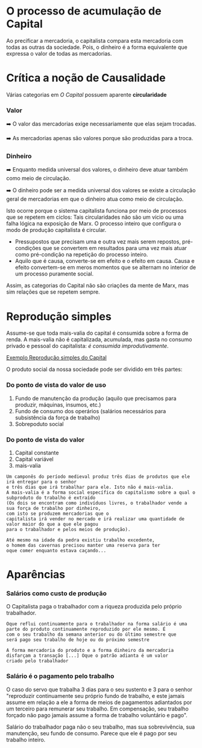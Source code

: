 # O processo de acumulação de Capital

Ao precificar a mercadoria, o capitalista compara esta mercadoria com todas as outras da sociedade. Pois, o dinheiro é a forma equivalente que
expressa o valor de todas as mercadorias.

# Crítica a noção de Causalidade

Várias categorias em _O Capital_ possuem aparente **circularidade**

### Valor

:arrow_right: O valor das mercadorias exige necessariamente que elas sejam trocadas.

:arrow_right: As mercadorias apenas são valores porque são produzidas para a troca.

### Dinheiro

:arrow_right: Enquanto medida universal dos valores, o dinheiro deve atuar também como meio de circulação.

:arrow_right: O dinheiro pode ser a medida universal dos valores se existe a circulação geral de mercadorias em que o dinheiro atua como meio de circulação.

Isto ocorre porque o sistema capitalista funciona por meio de processos que se repetem em ciclos: Tais circularidades não são um vício ou uma falha lógica na
exposição de Marx. O processo inteiro que configura o modo de produção capitalista é circular.

- Pressupostos que precisam uma e outra vez mais serem repostos, pré-condições que se convertem em resultados para uma vez mais atuar como pré-condição na repetição do processo inteiro.
- Aquilo que é causa, converte-se em efeito e o efeito em causa. Causa e efeito convertem-se em meros momentos que se alternam no interior de um processo puramente social.

Assim, as categorias do Capital não são criações da mente de Marx, mas sim relações que se repetem sempre.

# Reprodução simples

Assume-se que toda mais-valia do capital é consumida sobre a forma de renda. A mais-valia não é capitalizada, acumulada, mas gasta no consumo privado e pessoal do capitalista: _é consumida improdutivamente_.

[Exemplo Reprodução simples do Capital](https://github.com/diracks-second-brain/Marx/blob/master/teoria_do_valor/Mais_valia/README.md#oque-significa-deixe-o-dinheiro-trabalhar-por-voc%C3%AA-)

O produto social da nossa sociedade pode ser dividido em três partes:

### Do ponto de vista do valor de uso

1. Fundo de manutenção da produção (aquilo que precisamos para produzir, máquinas, insumos, etc.)
2. Fundo de consumo dos operários (salários necessários para subsistência da força de trabalho)
3. Sobrepoduto social

### Do ponto de vista do valor

1. Capital constante
2. Capital variável
3. mais-valia

```
Um camponês do período medieval produz três dias de produtos que ele irá entregar para o senhor
e três dias que irá trabalhar para ele. Isto não é mais-valia.
A mais-valia é a forma social específica do capitalismo sobre a qual o subproduto do trabalho é extraído
(Os dois se encontram como indivíduos livres, o trabalhador vende a sua força de trabalho por dinheiro,
com isto se produzem mercadorias que o
capitalista irá vender no mercado e irá realizar uma quantidade de valor maior do que a que ele pagou
para o trabalhador e pelos meios de produção).

Até mesmo na idade da pedra existiu trabalho excedente,
o homem das cavernas precisou manter uma reserva para ter
oque comer enquanto estava caçando...
```

# Aparências

### Salários como custo de produção

O Capitalista paga o trabalhador com  a riqueza produzida pelo próprio trabalhador.

```
Oque reflui continuamente para o trabalhador na forma salário é uma
parte do produto continuamente reproduzido por ele mesmo. É
com o seu trabalho da semana anterior ou do último semestre que
será pago seu trabalho de hoje ou do próximo semestre
```

```
A forma mercadoria do produto e a forma dinheiro da mercadoria
disfarçam a transação [...] Oque o patrão adianta é um valor
criado pelo trabalhador
```

### Salário é o pagamento pelo trabalho

O caso do servo que trabalha 3 dias para o seu sustento e 3 para o senhor "reproduzir continuamente seu próprio fundo de trabalho,
e este jamais assume em relação a ele a forma de meios de pagamentos adiantados por um terceiro para remunerar seu trabalho.
Em compensação, seu trabalho forçado não pago jamais assume a forma de trabalho voluntário e pago".

Salário do trabalhador paga não o seu trabalho, mas sua sobrevivência, sua manutenção, seu fundo de consumo. Parece que ele é pago por seu trabalho inteiro.

